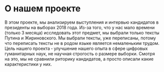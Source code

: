 # О нашем проекте

В этом проекте, мы анализируем выступления и интервью кандидатов в президенты на выборах 2018 года.
Из-за того, что у нас мало времени (только 3 месяца) исследовать 
этот предмет, мы выбрали только тексты Путина и Жириновского. Мы 
выбрали тексты, уже переписаны, потому что переписать тексты не в родом
языке является немаленьким трудом. Цель нашего проекта &dash; улучшение 
нашего опыта в сфере цифровых гуманитарных наук, не научная строгость о 
размере выборки. Смотря на это, мы не сравнили риторику кандидатов, а просто 
описали какие карактеристики у них.